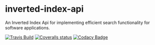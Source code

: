 # inverted-index-api
An Inverted Index Api for implementing efficient search functionality for software applications.

[![Travis Build](https://travis-ci.org/vynessa/inverted-index-api.svg?branch=back-end)](https://travis-ci.org/Vynessa/inverted-index-api)
[![Coveralls status](https://coveralls.io/repos/github/vynessa/inverted-index-api/badge.svg?branch=back-end)](https://coveralls.io/github/vynessa/inverted-index-api?branch=back-end)
[![Codacy Badge](https://api.codacy.com/project/badge/Grade/5753db48a1b44004bd69b3b88085df2b)](https://www.codacy.com/app/Vynessa/inverted-index-api?utm_source=github.com&amp;utm_medium=referral&amp;utm_content=Vynessa/inverted-index-api&amp;utm_campaign=Badge_Grade)